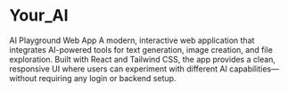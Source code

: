 # Your_AI
AI Playground Web App  A modern, interactive web application that integrates AI-powered tools for text generation, image creation, and file exploration. Built with React and Tailwind CSS, the app provides a clean, responsive UI where users can experiment with different AI capabilities—without requiring any login or backend setup.
